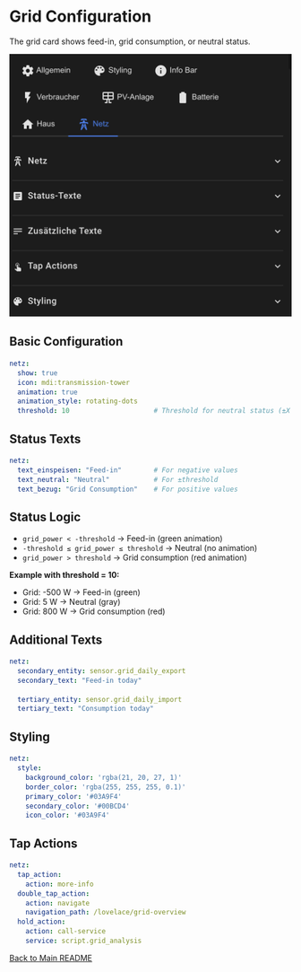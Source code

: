 # Grid Configuration

The grid card shows feed-in, grid consumption, or neutral status.

![Netz.png](../img/Netz.png)

## Basic Configuration

```yaml
netz:
  show: true
  icon: mdi:transmission-tower
  animation: true
  animation_style: rotating-dots
  threshold: 10                     # Threshold for neutral status (±X Watts)
```

## Status Texts

```yaml
netz:
  text_einspeisen: "Feed-in"        # For negative values
  text_neutral: "Neutral"           # For ±threshold
  text_bezug: "Grid Consumption"    # For positive values
```

## Status Logic

- `grid_power < -threshold` → Feed-in (green animation)
- `-threshold ≤ grid_power ≤ threshold` → Neutral (no animation)
- `grid_power > threshold` → Grid consumption (red animation)

**Example with threshold = 10:**
- Grid: -500 W → Feed-in (green)
- Grid: 5 W → Neutral (gray)
- Grid: 800 W → Grid consumption (red)

## Additional Texts

```yaml
netz:
  secondary_entity: sensor.grid_daily_export
  secondary_text: "Feed-in today"
  
  tertiary_entity: sensor.grid_daily_import
  tertiary_text: "Consumption today"
```

## Styling

```yaml
netz:
  style:
    background_color: 'rgba(21, 20, 27, 1)'
    border_color: 'rgba(255, 255, 255, 0.1)'
    primary_color: '#03A9F4'
    secondary_color: '#00BCD4'
    icon_color: '#03A9F4'
```

## Tap Actions

```yaml
netz:
  tap_action:
    action: more-info
  double_tap_action:
    action: navigate
    navigation_path: /lovelace/grid-overview
  hold_action:
    action: call-service
    service: script.grid_analysis
```

[Back to Main README](../README.md)
